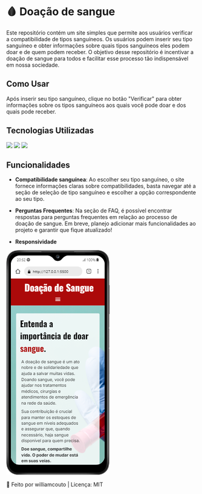 # 🩸 Doação de sangue
Este repositório contém um site simples que permite aos usuários verificar a compatibilidade de tipos sanguíneos. Os usuários podem inserir seu tipo sanguíneo e obter informações sobre quais tipos sanguíneos eles podem doar e de quem podem receber.
O objetivo desse repositório é incentivar a doação de sangue para todos e facilitar esse processo tão indispensável em nossa sociedade.

## Como Usar
Após inserir seu tipo sanguíneo, clique no botão "Verificar" para obter informações sobre os tipos sanguíneos aos quais você pode doar e dos quais pode receber.

## Tecnologias Utilizadas
<div style = display: inline-block>
  <img src ="https://img.shields.io/badge/HTML5-E34F26?style=for-the-badge&logo=html5&logoColor=white">
  <img src = "https://img.shields.io/badge/CSS3-1572B6?style=for-the-badge&logo=css3&logoColor=white">
  <img src = "https://img.shields.io/badge/JavaScript-F7DF1E?style=for-the-badge&logo=javascript&logoColor=black">
</div>

## Funcionalidades
- **Compatibilidade sanguínea**: Ao escolher seu tipo sanguíneo, o site fornece informações claras sobre compatibilidades, basta navegar até a seção de seleção de tipo sanguíneo e escolher a opção correspondente ao seu tipo.

- **Perguntas Frequentes**: Na seção de FAQ, é possível encontrar respostas para perguntas frequentes em relação ao processo de doação de sangue.
Em breve, planejo adicionar mais funcionalidades ao projeto e garantir que fique atualizado!

- **Responsividade**
<div style= display: inline-block>
  <img src='./assets/screenshot-responsive.png'>
</div>

🧠 Feito por williamcouto | Licença: MIT
